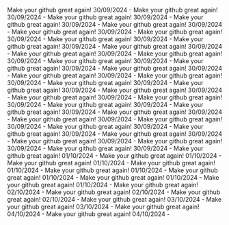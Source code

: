 Make your github great again! 30/09/2024 - 
Make your github great again! 30/09/2024 - 
Make your github great again! 30/09/2024 - 
Make your github great again! 30/09/2024 - 
Make your github great again! 30/09/2024 - 
Make your github great again! 30/09/2024 - 
Make your github great again! 30/09/2024 - 
Make your github great again! 30/09/2024 - 
Make your github great again! 30/09/2024 - 
Make your github great again! 30/09/2024 - 
Make your github great again! 30/09/2024 - 
Make your github great again! 30/09/2024 - 
Make your github great again! 30/09/2024 - 
Make your github great again! 30/09/2024 - 
Make your github great again! 30/09/2024 - 
Make your github great again! 30/09/2024 - 
Make your github great again! 30/09/2024 - 
Make your github great again! 30/09/2024 - 
Make your github great again! 30/09/2024 - 
Make your github great again! 30/09/2024 - 
Make your github great again! 30/09/2024 - 
Make your github great again! 30/09/2024 - 
Make your github great again! 30/09/2024 - 
Make your github great again! 30/09/2024 - 
Make your github great again! 30/09/2024 - 
Make your github great again! 30/09/2024 - 
Make your github great again! 30/09/2024 - 
Make your github great again! 30/09/2024 - 
Make your github great again! 30/09/2024 - 
Make your github great again! 30/09/2024 - 
Make your github great again! 30/09/2024 - 
Make your github great again! 30/09/2024 - 
Make your github great again! 30/09/2024 - 
Make your github great again! 01/10/2024 - 
Make your github great again! 01/10/2024 - 
Make your github great again! 01/10/2024 - 
Make your github great again! 01/10/2024 - 
Make your github great again! 01/10/2024 - 
Make your github great again! 01/10/2024 - 
Make your github great again! 01/10/2024 - 
Make your github great again! 01/10/2024 - 
Make your github great again! 02/10/2024 - 
Make your github great again! 02/10/2024 - 
Make your github great again! 02/10/2024 - 
Make your github great again! 03/10/2024 - 
Make your github great again! 03/10/2024 - 
Make your github great again! 04/10/2024 - 
Make your github great again! 04/10/2024 - 
